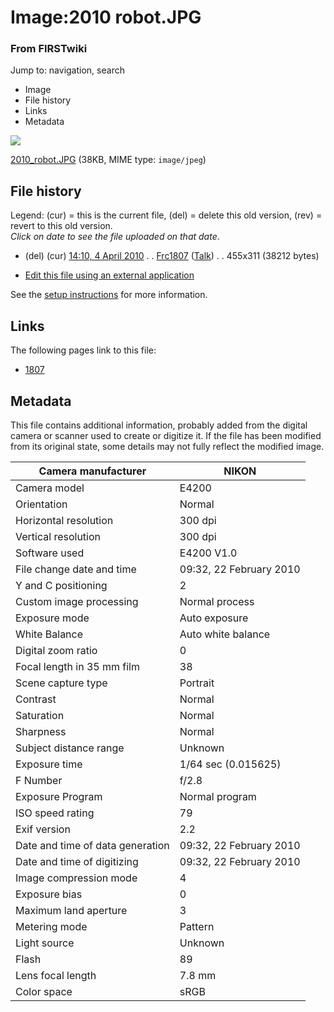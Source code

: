 

# Image:2010 robot.JPG

### From FIRSTwiki

Jump to: navigation, search

  * Image
  * File history
  * Links
  * Metadata

![](/media/5/59/2010_robot.JPG)

[2010_robot.JPG](/media/5/59/2010_robot.JPG "2010 robot.JPG" ) (38KB, MIME
type: `image/jpeg`)

## File history

Legend: (cur) = this is the current file, (del) = delete this old version,
(rev) = revert to this old version.  
_Click on date to see the file uploaded on that date_.

  * (del) (cur) [14:10, 4 April 2010](/media/5/59/2010_robot.JPG "/media/5/59/2010 robot.JPG" ) . . [Frc1807](/index.php?title=User:Frc1807&action=edit "User:Frc1807" ) ([Talk](User_talk:Frc1807 "User talk:Frc1807" )) . . 455x311 (38212 bytes)
  

  * [Edit this file using an external application](/index.php?title=Image:2010_robot.JPG&action=edit&externaledit=true&mode=file "Image:2010 robot.JPG" )

See the [setup
instructions](http://meta.wikimedia.org/wiki/Help:External_editors
"http://meta.wikimedia.org/wiki/Help:External_editors" ) for more information.

## Links

The following pages link to this file:

  * [1807](1807 "1807" )

## Metadata

This file contains additional information, probably added from the digital
camera or scanner used to create or digitize it. If the file has been modified
from its original state, some details may not fully reflect the modified
image.

Camera manufacturer |  NIKON  
---|---  
Camera model |  E4200  
Orientation |  Normal  
Horizontal resolution |  300 dpi  
Vertical resolution |  300 dpi  
Software used |  E4200 V1.0  
File change date and time |  09:32, 22 February 2010  
Y and C positioning |  2  
Custom image processing |  Normal process  
Exposure mode |  Auto exposure  
White Balance |  Auto white balance  
Digital zoom ratio |  0  
Focal length in 35 mm film |  38  
Scene capture type |  Portrait  
Contrast |  Normal  
Saturation |  Normal  
Sharpness |  Normal  
Subject distance range |  Unknown  
Exposure time |  1/64 sec (0.015625)  
F Number |  f/2.8  
Exposure Program |  Normal program  
ISO speed rating |  79  
Exif version |  2.2  
Date and time of data generation |  09:32, 22 February 2010  
Date and time of digitizing |  09:32, 22 February 2010  
Image compression mode |  4  
Exposure bias |  0  
Maximum land aperture |  3  
Metering mode |  Pattern  
Light source |  Unknown  
Flash |  89  
Lens focal length |  7.8 mm  
Color space |  sRGB  
  
